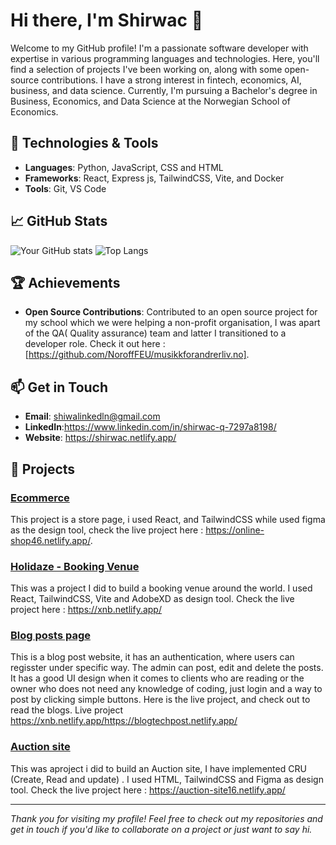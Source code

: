

# Hi there, I'm Shirwac 👋

Welcome to my GitHub profile! I'm a passionate software developer with expertise in various programming languages and technologies. Here, you'll find a selection of projects I've been working on, along with some open-source contributions. I have a strong interest in fintech, economics, AI, business, and data science. Currently, I'm pursuing a Bachelor's degree in Business, Economics, and Data Science at the Norwegian School of Economics.

## 🔧 Technologies & Tools

- **Languages**: Python, JavaScript, CSS and HTML
- **Frameworks**: React, Express js, TailwindCSS, Vite, and Docker
- **Tools**: Git, VS Code

## 📈 GitHub Stats
![Your GitHub stats](https://github-readme-stats.vercel.app/api?username=shiwa4656&show_icons=true&hide_border=true)
![Top Langs](https://github-readme-stats.vercel.app/api/top-langs/?username=shiwa4656&layout=compact&hide_border=true)

## 🏆 Achievements

- **Open Source Contributions**: Contributed to an open source project for my school which we were helping a non-profit organisation, I was apart of the QA( Quality assurance) team and latter I transitioned to a developer role.  Check it out here : [https://github.com/NoroffFEU/musikkforandrerliv.no].

## 📫 Get in Touch

- **Email**: shiwalinkedln@gmail.com
- **LinkedIn**:https://www.linkedin.com/in/shirwac-q-7297a8198/
- **Website**: https://shirwac.netlify.app/



## 🚀 Projects

### [Ecommerce](https://github.com/shiwa4656/reactCourseAssignment?tab=readme-ov-file)
This project is a store page, i used React, and TailwindCSS while used figma as the design tool, check the live project here : https://online-shop46.netlify.app/.

### [Holidaze - Booking Venue](https://github.com/shiwa4656/projectExam2)
This was a project I did to build  a booking venue around the world. I used React, TailwindCSS, Vite and AdobeXD as design tool. Check the live project here : https://xnb.netlify.app/
### [Blog posts page](https://github.com/NoroffFEU/FED1-PE1-shiwa4656)
This is a blog post website, it has an authentication, where users can regisster under specific way. The admin can post, edit and delete the posts. It has a good UI design when it comes to clients who are reading or the owner who does not need any knowledge of coding, just login and a way to post by clicking simple buttons. Here is the live project, and check out to read the blogs. Live project https://xnb.netlify.app/https://blogtechpost.netlify.app/

### [Auction site](https://github.com/shiwa4656/semesterProject2)
This was aproject i did to build an Auction site, I have implemented CRU (Create, Read and  update) . I used HTML, TailwindCSS and Figma as design tool. Check the live project here : 
https://auction-site16.netlify.app/




---

*Thank you for visiting my profile! Feel free to check out my repositories and get in touch if you'd like to collaborate on a project or just want to say hi.*

